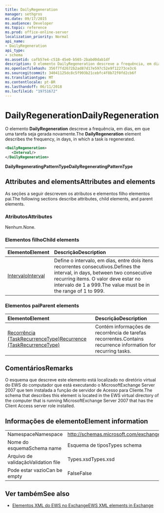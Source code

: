 ```yaml
---
title: DailyRegeneration
manager: sethgros
ms.date: 09/17/2015
ms.audience: Developer
ms.topic: reference
ms.prod: office-online-server
localization_priority: Normal
api_name:
- DailyRegeneration
api_type:
- schema
ms.assetid: cafb57e4-c518-45e0-b565-2babd0dab1df
description: O elemento DailyRegeneration descreve a frequência, em dias, em que uma tarefa seja gerada novamente.
ms.openlocfilehash: 356f7fd2672b2ad87d17e597c52e9f12273ce3c6
ms.sourcegitcommit: 34041125dc8c5f993b21cebfc4f8b72f0fd2cb6f
ms.translationtype: MT
ms.contentlocale: pt-BR
ms.lasthandoff: 06/11/2018
ms.locfileid: "19751672"
---
```

# <a name="dailyregeneration"></a><span data-ttu-id="66082-103">DailyRegeneration</span><span class="sxs-lookup"><span data-stu-id="66082-103">DailyRegeneration</span></span>

<span data-ttu-id="66082-104">O elemento **DailyRegeneration** descreve a frequência, em dias, em que uma tarefa seja gerada novamente.</span><span class="sxs-lookup"><span data-stu-id="66082-104">The **DailyRegeneration** element describes the frequency, in days, in which a task is regenerated.</span></span> 
  
```xml
<DailyRegeneration>
   <Interval/>
</DailyRegeneration>
```

<span data-ttu-id="66082-105">**DailyRegeneratingPatternType**</span><span class="sxs-lookup"><span data-stu-id="66082-105">**DailyRegeneratingPatternType**</span></span>

## <a name="attributes-and-elements"></a><span data-ttu-id="66082-106">Attributes and elements</span><span class="sxs-lookup"><span data-stu-id="66082-106">Attributes and elements</span></span>

<span data-ttu-id="66082-107">As seções a seguir descrevem os atributos e elementos filho elementos pai.</span><span class="sxs-lookup"><span data-stu-id="66082-107">The following sections describe attributes, child elements, and parent elements.</span></span>
  
### <a name="attributes"></a><span data-ttu-id="66082-108">Atributos</span><span class="sxs-lookup"><span data-stu-id="66082-108">Attributes</span></span>

<span data-ttu-id="66082-109">Nenhum.</span><span class="sxs-lookup"><span data-stu-id="66082-109">None.</span></span>
  
### <a name="child-elements"></a><span data-ttu-id="66082-110">Elementos filho</span><span class="sxs-lookup"><span data-stu-id="66082-110">Child elements</span></span>

|<span data-ttu-id="66082-111">**Elemento**</span><span class="sxs-lookup"><span data-stu-id="66082-111">**Element**</span></span>|<span data-ttu-id="66082-112">**Descrição**</span><span class="sxs-lookup"><span data-stu-id="66082-112">**Description**</span></span>|
|:-----|:-----|
|[<span data-ttu-id="66082-113">Intervalo</span><span class="sxs-lookup"><span data-stu-id="66082-113">Interval</span></span>](interval.md) <br/> |<span data-ttu-id="66082-114">Define o intervalo, em dias, entre dois itens recorrentes consecutivos.</span><span class="sxs-lookup"><span data-stu-id="66082-114">Defines the interval, in days, between two consecutive recurring items.</span></span> <span data-ttu-id="66082-115">O valor deve estar no intervalo de 1 a 999.</span><span class="sxs-lookup"><span data-stu-id="66082-115">The value must be in the range of 1 to 999.</span></span>  <br/> |
   
### <a name="parent-elements"></a><span data-ttu-id="66082-116">Elementos pai</span><span class="sxs-lookup"><span data-stu-id="66082-116">Parent elements</span></span>

|<span data-ttu-id="66082-117">**Elemento**</span><span class="sxs-lookup"><span data-stu-id="66082-117">**Element**</span></span>|<span data-ttu-id="66082-118">**Descrição**</span><span class="sxs-lookup"><span data-stu-id="66082-118">**Description**</span></span>|
|:-----|:-----|
|[<span data-ttu-id="66082-119">Recorrência (TaskRecurrenceType)</span><span class="sxs-lookup"><span data-stu-id="66082-119">Recurrence (TaskRecurrenceType)</span></span>](recurrence-taskrecurrencetype.md) <br/> |<span data-ttu-id="66082-120">Contém informações de recorrência de tarefas recorrentes.</span><span class="sxs-lookup"><span data-stu-id="66082-120">Contains recurrence information for recurring tasks.</span></span>  <br/> |
   
## <a name="remarks"></a><span data-ttu-id="66082-121">Comentários</span><span class="sxs-lookup"><span data-stu-id="66082-121">Remarks</span></span>

<span data-ttu-id="66082-122">O esquema que descreve este elemento está localizado no diretório virtual do EWS do computador que está executando o MicrosoftExchange Server 2007 que tem instalada a função de servidor de Acesso para Cliente.</span><span class="sxs-lookup"><span data-stu-id="66082-122">The schema that describes this element is located in the EWS virtual directory of the computer that is running MicrosoftExchange Server 2007 that has the Client Access server role installed.</span></span>
  
## <a name="element-information"></a><span data-ttu-id="66082-123">Informações de elemento</span><span class="sxs-lookup"><span data-stu-id="66082-123">Element information</span></span>

|||
|:-----|:-----|
|<span data-ttu-id="66082-124">Namespace</span><span class="sxs-lookup"><span data-stu-id="66082-124">Namespace</span></span>  <br/> |http://schemas.microsoft.com/exchange/services/2006/types  <br/> |
|<span data-ttu-id="66082-125">Nome do esquema</span><span class="sxs-lookup"><span data-stu-id="66082-125">Schema name</span></span>  <br/> |<span data-ttu-id="66082-126">Esquema de tipos</span><span class="sxs-lookup"><span data-stu-id="66082-126">Types schema</span></span>  <br/> |
|<span data-ttu-id="66082-127">Arquivo de validação</span><span class="sxs-lookup"><span data-stu-id="66082-127">Validation file</span></span>  <br/> |<span data-ttu-id="66082-128">Types.xsd</span><span class="sxs-lookup"><span data-stu-id="66082-128">Types.xsd</span></span>  <br/> |
|<span data-ttu-id="66082-129">Pode estar vazio</span><span class="sxs-lookup"><span data-stu-id="66082-129">Can be empty</span></span>  <br/> |<span data-ttu-id="66082-130">False</span><span class="sxs-lookup"><span data-stu-id="66082-130">False</span></span>  <br/> |
   
## <a name="see-also"></a><span data-ttu-id="66082-131">Ver também</span><span class="sxs-lookup"><span data-stu-id="66082-131">See also</span></span>

- [<span data-ttu-id="66082-132">Elementos XML do EWS no Exchange</span><span class="sxs-lookup"><span data-stu-id="66082-132">EWS XML elements in Exchange</span></span>](ews-xml-elements-in-exchange.md)

